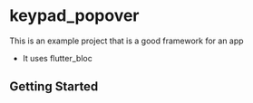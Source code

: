 # keypad_popover

This is an example project that is a good framework for an app

- It uses flutter_bloc

## Getting Started
